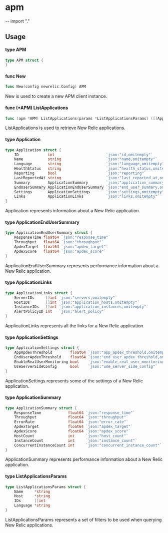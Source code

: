 # apm
--
    import "."


## Usage

#### type APM

```go
type APM struct {
}
```


#### func  New

```go
func New(config newrelic.Config) APM
```
New is used to create a new APM client instance.

#### func (*APM) ListApplications

```go
func (apm *APM) ListApplications(params *ListApplicationsParams) ([]Application, error)
```
ListApplications is used to retrieve New Relic applications.

#### type Application

```go
type Application struct {
	ID             int                       `json:"id,omitempty"`
	Name           string                    `json:"name,omitempty"`
	Language       string                    `json:"language,omitempty"`
	HealthStatus   string                    `json:"health_status,omitempty"`
	Reporting      bool                      `json:"reporting"`
	LastReportedAt string                    `json:"last_reported_at,omitempty"`
	Summary        ApplicationSummary        `json:"application_summary,omitempty"`
	EndUserSummary ApplicationEndUserSummary `json:"end_user_summary,omitempty"`
	Settings       ApplicationSettings       `json:"settings,omitempty"`
	Links          ApplicationLinks          `json:"links,omitempty"`
}
```

Application represents information about a New Relic application.

#### type ApplicationEndUserSummary

```go
type ApplicationEndUserSummary struct {
	ResponseTime float64 `json:"response_time"`
	Throughput   float64 `json:"throughput"`
	ApdexTarget  float64 `json:"apdex_target"`
	ApdexScore   float64 `json:"apdex_score"`
}
```

ApplicationEndUserSummary represents performance information about a New Relic
application.

#### type ApplicationLinks

```go
type ApplicationLinks struct {
	ServerIDs     []int `json:"servers,omitempty"`
	HostIDs       []int `json:"application_hosts,omitempty"`
	InstanceIDs   []int `json:"application_instances,omitempty"`
	AlertPolicyID int   `json:"alert_policy"`
}
```

ApplicationLinks represents all the links for a New Relic application.

#### type ApplicationSettings

```go
type ApplicationSettings struct {
	AppApdexThreshold        float64 `json:"app_apdex_threshold,omitempty"`
	EndUserApdexThreshold    float64 `json:"end_user_apdex_threshold,omitempty"`
	EnableRealUserMonitoring bool    `json:"enable_real_user_monitoring"`
	UseServerSideConfig      bool    `json:"use_server_side_config"`
}
```

ApplicationSettings represents some of the settings of a New Relic application.

#### type ApplicationSummary

```go
type ApplicationSummary struct {
	ResponseTime            float64 `json:"response_time"`
	Throughput              float64 `json:"throughput"`
	ErrorRate               float64 `json:"error_rate"`
	ApdexTarget             float64 `json:"apdex_target"`
	ApdexScore              float64 `json:"apdex_score"`
	HostCount               int     `json:"host_count"`
	InstanceCount           int     `json:"instance_count"`
	ConcurrentInstanceCount int     `json:"concurrent_instance_count"`
}
```

ApplicationSummary represents performance information about a New Relic
application.

#### type ListApplicationsParams

```go
type ListApplicationsParams struct {
	Name     *string
	Host     *string
	IDs      []int
	Language *string
}
```

ListApplicationsParams represents a set of filters to be used when querying New
Relic applications.
